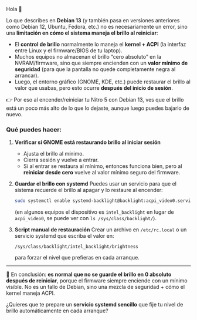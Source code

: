 Hola 🙂

Lo que describes en **Debian 13** (y también pasa en versiones anteriores como Debian 12, Ubuntu, Fedora, etc.) no es necesariamente un error, sino una **limitación en cómo el sistema maneja el brillo al reiniciar**:

* El **control de brillo** normalmente lo maneja el **kernel + ACPI** (la interfaz entre Linux y el firmware/BIOS de tu laptop).
* Muchos equipos no almacenan el brillo “cero absoluto” en la NVRAM/firmware, sino que siempre encienden con un **valor mínimo de seguridad** (para que la pantalla no quede completamente negra al arrancar).
* Luego, el entorno gráfico (GNOME, KDE, etc.) puede restaurar el brillo al valor que usabas, pero esto ocurre **después del inicio de sesión**.

👉 Por eso al encender/reiniciar tu Nitro 5 con Debian 13, ves que el brillo está un poco más alto de lo que lo dejaste, aunque luego puedes bajarlo de nuevo.

### Qué puedes hacer:

1. **Verificar si GNOME está restaurando brillo al iniciar sesión**

   * Ajusta el brillo al mínimo.
   * Cierra sesión y vuelve a entrar.
   * Si al entrar se restaura al mínimo, entonces funciona bien, pero al **reiniciar desde cero** vuelve al valor mínimo seguro del firmware.

2. **Guardar el brillo con systemd**
   Puedes usar un servicio para que el sistema recuerde el brillo al apagar y lo restaure al encender:

   ```bash
   sudo systemctl enable systemd-backlight@backlight:acpi_video0.service
   ```

   (en algunos equipos el dispositivo es `intel_backlight` en lugar de `acpi_video0`, se puede ver con `ls /sys/class/backlight/`).

3. **Script manual de restauración**
   Crear un archivo en `/etc/rc.local` o un servicio systemd que escriba el valor en:

   ```
   /sys/class/backlight/intel_backlight/brightness
   ```

   para forzar el nivel que prefieras en cada arranque.

---

🔎 En conclusión: **es normal que no se guarde el brillo en 0 absoluto después de reiniciar**, porque el firmware siempre enciende con un mínimo visible.
No es un fallo de Debian, sino una mezcla de seguridad + cómo el kernel maneja ACPI.

¿Quieres que te prepare un **servicio systemd sencillo** que fije tu nivel de brillo automáticamente en cada arranque?
